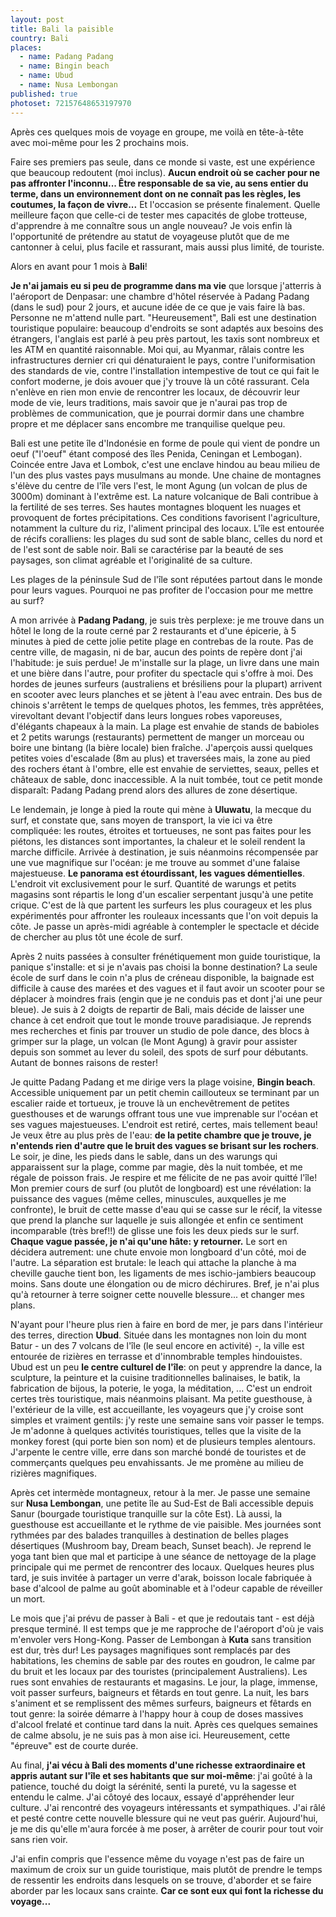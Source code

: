 ```yaml
---
layout: post
title: Bali la paisible
country: Bali
places: 
  - name: Padang Padang
  - name: Bingin beach
  - name: Ubud
  - name: Nusa Lembongan
published: true
photoset: 72157648653197970
---
```


Après ces quelques mois de voyage en groupe, me voilà en tête-à-tête avec moi-même pour les 2 prochains mois.

Faire ses premiers pas seule, dans ce monde si vaste, est une expérience que beaucoup redoutent (moi inclus).
**Aucun endroit où se cacher pour ne pas affronter l'inconnu... Être responsable de sa vie, au sens entier du terme, dans un environnement dont on ne connaît pas les règles, les coutumes, la façon de vivre...**
Et l'occasion se présente finalement. Quelle meilleure façon que celle-ci de tester mes capacités de globe trotteuse, d'apprendre à me connaître sous un angle nouveau? Je vois enfin là l'opportunité de prétendre au statut de voyageuse plutôt que de me cantonner à celui, plus facile et rassurant, mais aussi plus limité, de touriste.

Alors en avant pour 1 mois à **Bali**!


**Je n'ai jamais eu si peu de programme dans ma vie** que lorsque j'atterris à l'aéroport de Denpasar: une chambre d'hôtel réservée à Padang Padang (dans le sud) pour 2 jours, et aucune idée de ce que je vais faire là bas.
Personne ne m'attend nulle part.
"Heureusement", Bali est une destination touristique populaire: beaucoup d'endroits se sont adaptés aux besoins des étrangers, l'anglais est parlé à peu près partout, les taxis sont nombreux et les ATM en quantité raisonnable. Moi qui, au Myanmar, râlais contre les infrastructures dernier cri qui dénaturaient le pays, contre l'uniformisation des standards de vie, contre l'installation intempestive de tout ce qui fait le confort moderne, je dois avouer que j'y trouve là un côté rassurant. Cela n'enlève en rien mon envie de rencontrer les locaux, de découvrir leur mode de vie, leurs traditions, mais savoir que je n'aurai pas trop de problèmes de communication, que je pourrai dormir dans une chambre propre et me déplacer sans encombre me tranquilise quelque peu.

Bali est une petite île d'Indonésie en forme de poule qui vient de pondre un oeuf ("l'oeuf" étant composé des îles Penida, Ceningan et Lembogan). Coincée entre Java et Lombok, c'est une enclave hindou au beau milieu de l'un des plus vastes pays musulmans au monde.
Une chaine de montagnes s'élève du centre de l'île vers l'est, le mont Agung (un volcan de plus de 3000m) dominant à l'extrême est. La nature volcanique de Bali contribue à la fertilité de ses terres. Ses hautes montagnes bloquent les nuages et provoquent de fortes précipitations. Ces conditions favorisent l'agriculture, notamment la culture du riz, l'aliment principal des locaux.
L'île est entourée de récifs coralliens: les plages du sud sont de sable blanc, celles du nord et de l'est sont de sable noir.
Bali se caractérise par la beauté de ses paysages, son climat agréable et l'originalité de sa culture.


Les plages de la péninsule Sud de l'île sont réputées partout dans le monde pour leurs vagues. Pourquoi ne pas profiter de l'occasion pour me mettre au surf?


A mon arrivée à **Padang Padang**, je suis très perplexe: je me trouve dans un hôtel le long de la route cerné par 2 restaurants et d'une épicerie, à 5 minutes à pied de cette jolie petite plage en contrebas de la route. Pas de centre ville, de magasin, ni de bar, aucun des points de repère dont j'ai l'habitude: je suis perdue!
Je m'installe sur la plage, un livre dans une main et une bière dans l'autre, pour profiter du spectacle qui s'offre à moi. Des hordes de jeunes surfeurs (australiens et brésiliens pour la plupart) arrivent en scooter avec leurs planches et se jètent à l'eau avec entrain. Des bus de chinois s'arrêtent le temps de quelques photos, les femmes, très apprêtées, virevoltant devant l'objectif dans leurs longues robes vaporeuses, d'élégants chapeaux à la main. La plage est envahie de stands de babioles et 2 petits warungs (restaurants) permettent de manger un morceau ou boire une bintang (la bière locale) bien fraîche. J'aperçois aussi quelques petites voies d'escalade (8m au plus) et traversées mais, la zone au pied des rochers étant à l'ombre, elle est envahie de serviettes, seaux, pelles et châteaux de sable, donc inaccessible.
A la nuit tombée, tout ce petit monde disparaît: Padang Padang prend alors des allures de zone désertique.

Le lendemain, je longe à pied la route qui mène à **Uluwatu**, la mecque du surf, et constate que, sans moyen de transport, la vie ici va être compliquée: les routes, étroites et tortueuses, ne sont pas faites pour les piétons, les distances sont importantes, la chaleur et le soleil rendent la marche difficile.
Arrivée à destination, je suis néanmoins récompensée par une vue magnifique sur l'océan: je me trouve au sommet d'une falaise majestueuse. **Le panorama est étourdissant, les vagues démentielles**. L'endroit vit exclusivement pour le surf. Quantité de warungs et petits magasins sont répartis le long d'un escalier serpentant jusqu'à une petite crique. C'est de là que partent les surfeurs les plus courageux et les plus expérimentés pour affronter les rouleaux incessants que l'on voit depuis la côte. Je passe un après-midi agréable à contempler le spectacle et décide de chercher au plus tôt une école de surf.

Après 2 nuits passées à consulter frénétiquement mon guide touristique, la panique s'installe: et si je n'avais pas choisi la bonne destination? La seule école de surf dans le coin n'a plus de créneau disponible, la baignade est difficile à cause des marées et des vagues et il faut avoir un scooter pour se déplacer à moindres frais (engin que je ne conduis pas et dont j'ai une peur bleue). Je suis à 2 doigts de repartir de Bali, mais décide de laisser une chance à cet endroit que tout le monde trouve paradisiaque. Je reprends mes recherches et finis par trouver un studio de pole dance, des blocs à grimper sur la plage, un volcan (le Mont Agung) à gravir pour assister depuis son sommet au lever du soleil, des spots de surf pour débutants. Autant de bonnes raisons de rester!

Je quitte Padang Padang et me dirige vers la plage voisine, **Bingin beach**. Accessible uniquement par un petit chemin caillouteux se terminant par un escalier raide et tortueux, je trouve là un enchevêtrement de petites guesthouses et de warungs offrant tous une vue imprenable sur l'océan et ses vagues majestueuses. L'endroit est retiré, certes, mais tellement beau! Je veux être au plus près de l'eau: **de la petite chambre que je trouve, je n'entends rien d'autre que le bruit des vagues se brisant sur les rochers**. Le soir, je dine, les pieds dans le sable, dans un des warungs qui apparaissent sur la plage, comme par magie, dès la nuit tombée, et me régale de poisson frais. Je respire et me félicite de ne pas avoir quitté l'île!
Mon premier cours de surf (ou plutôt de longboard) est une révélation: la puissance des vagues (même celles, minuscules, auxquelles je me confronte), le bruit de cette masse d'eau qui se casse sur le récif, la vitesse que prend la planche sur laquelle je suis allongée et enfin ce sentiment incomparable (très bref!!) de glisse une fois les deux pieds sur le surf. **Chaque vague passée, je n'ai qu'une hâte: y retourner.** Le sort en décidera autrement: une chute envoie mon longboard d'un côté, moi de l'autre. La séparation est brutale: le leach qui attache la planche à ma cheville gauche tient bon, les ligaments de mes ischio-jambiers beaucoup moins. Sans doute une élongation ou de micro déchirures. Bref, je n'ai plus qu'à retourner à terre soigner cette nouvelle blessure... et changer mes plans.

N'ayant pour l'heure plus rien à faire en bord de mer, je pars dans l'intérieur des terres, direction **Ubud**. Située dans les montagnes non loin du mont Batur - un des 7 volcans de l'île (le seul encore en activité) -, la ville est entourée de rizières en terrasse et d'innombrable temples hindouistes.
Ubud est un peu **le centre culturel de l'île**: on peut y apprendre la dance, la sculpture, la peinture et la cuisine traditionnelles balinaises, le batik, la fabrication de bijous, la poterie, le yoga, la méditation, ... C'est un endroit certes très touristique, mais néanmoins plaisant. Ma petite guesthouse, à l'extérieur de la ville, est accueillante, les voyageurs que j'y croise sont simples et vraiment gentils: j'y reste une semaine sans voir passer le temps.
Je m'adonne à quelques activités touristiques, telles que la visite de la monkey forest (qui porte bien son nom) et de plusieurs temples alentours.
J'arpente le centre ville, erre dans son marché bondé de touristes et de commerçants quelques peu envahissants.
Je me promène au milieu de rizières magnifiques.

Après cet intermède montagneux, retour à la mer.
Je passe une semaine sur **Nusa Lembongan**, une petite île au Sud-Est de Bali accessible depuis Sanur (bourgade touristique tranquille sur la côte Est). Là aussi, la guesthouse est accueillante et le rythme de vie paisible.
Mes journées sont rythmées par des balades tranquilles à destination de belles plages désertiques (Mushroom bay, Dream beach, Sunset beach).
Je reprend le yoga tant bien que mal et participe à une séance de nettoyage de la plage principale qui me permet de rencontrer des locaux. Quelques heures plus tard, je suis invitée à partager un verre d'arak, boisson locale fabriquée à base d'alcool de palme au goût abominable et à l'odeur capable de réveiller un mort.

Le mois que j'ai prévu de passer à Bali - et que je redoutais tant - est déjà presque terminé. Il est temps que je me rapproche de l'aéroport d'où je vais m'envoler vers Hong-Kong.
Passer de Lembongan à **Kuta** sans transition est dur, très dur! Les paysages magnifiques sont remplacés par des habitations, les chemins de sable par des routes en goudron, le calme par du bruit et les locaux par des touristes (principalement Australiens). Les rues sont envahies de restaurants et magasins.
Le jour, la plage, immense, voit passer surfeurs, baigneurs et fêtards en tout genre.
La nuit, les bars s'animent et se remplissent des mêmes surfeurs, baigneurs et fêtards en tout genre: la soirée démarre à l'happy hour à coup de doses massives d'alcool frelaté et continue tard dans la nuit.
Après ces quelques semaines de calme absolu, je ne suis pas à mon aise ici. Heureusement, cette "épreuve" est de courte durée.

Au final, **j'ai vécu à Bali des moments d'une richesse extraordinaire et appris autant sur l'île et ses habitants que sur moi-même**: j'ai goûté à la patience, touché du doigt la sérénité, senti la pureté, vu la sagesse et entendu le calme.
J'ai côtoyé des locaux, essayé d'appréhender leur culture.
J'ai rencontré des voyageurs intéressants et sympathiques.
J'ai râlé et pesté contre cette nouvelle blessure qui ne veut pas guérir. Aujourd'hui, je me dis qu'elle m'aura forcée à me poser, à arrêter de courir pour tout voir sans rien voir.

J'ai enfin compris que l'essence même du voyage n'est pas de faire un maximum de croix sur un guide touristique, mais plutôt de prendre le temps de ressentir les endroits dans lesquels on se trouve, d'aborder et se faire aborder par les locaux sans crainte. **Car ce sont eux qui font la richesse du voyage...**

